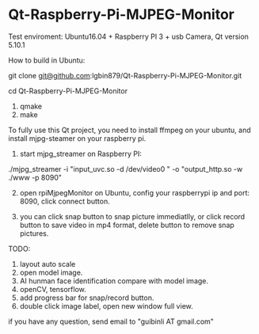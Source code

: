 # Qt-Raspberry-Pi-MJPEG-Monitor

Test enviroment: Ubuntu16.04 + Raspberry PI 3 + usb Camera, Qt version 5.10.1

How to build in Ubuntu:

git clone git@github.com:lgbin879/Qt-Raspberry-Pi-MJPEG-Monitor.git

cd Qt-Raspberry-Pi-MJPEG-Monitor

1. qmake
2. make

To fully use this Qt project, you need to install ffmpeg on your ubuntu, and install mjpg-steamer on your raspberry pi.

1. start mjpg_streamer on Raspberry PI:

./mjpg_streamer -i "input_uvc.so -d /dev/video0 " -o "output_http.so -w ./www -p 8090"

2. open rpiMjpegMonitor on Ubuntu, config your raspberrypi ip and port: 8090, click connect button.

3. you can click snap button to snap picture immediatlly, or click record button to save video in mp4 format, delete button to remove snap pictures.

TODO:
1. layout auto scale
2. open model image.
3. AI hunman face identification compare with model image.
4. openCV, tensorflow.
5. add progress bar for snap/record button.
6. double click image label, open new window full view.

if you have any question, send email to "guibinli AT gmail.com"

